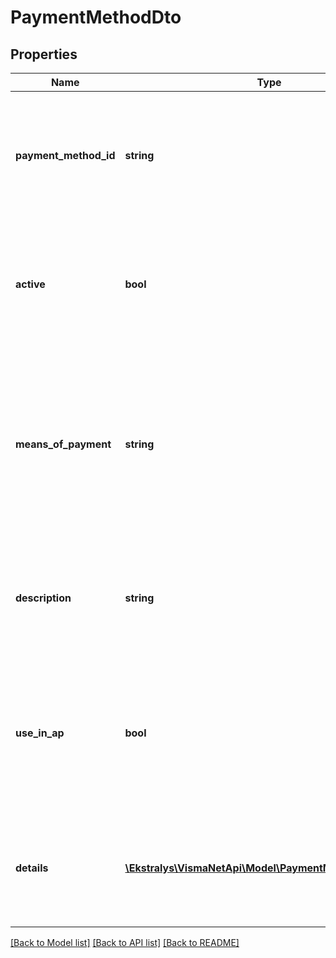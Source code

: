 # PaymentMethodDto

## Properties
Name | Type | Description | Notes
------------ | ------------- | ------------- | -------------
**payment_method_id** | **string** | Mandatory field: The top part &amp;gt; Payment method ID* &amp;gt; The unique identifier of the payment method. | [optional] 
**active** | **bool** | The top part &amp;gt; Active &amp;gt; A check box that indicates whether the payment method is active in the system. | [optional] 
**means_of_payment** | **string** | The top part &amp;gt; Means of payment &amp;gt; One of the system&#39;s built-in payment templates. The following options are available: Credit card, Cash, Direct deposit. | [optional] 
**description** | **string** | Mandatory field: The top part &amp;gt; Description* &amp;gt; A description of the payment method. | [optional] 
**use_in_ap** | **bool** | The top part &amp;gt; Use for supplier &amp;gt; A check box that indicates whether the payment method will be used in Supplier ledger. | [optional] 
**details** | [**\Ekstralys\VismaNetApi\Model\PaymentMethodDetailDto[]**](PaymentMethodDetailDto.md) | The settings for Customer ledger and The settings of Supplier ledger tab &amp;gt; The table | [optional] 

[[Back to Model list]](../README.md#documentation-for-models) [[Back to API list]](../README.md#documentation-for-api-endpoints) [[Back to README]](../README.md)


